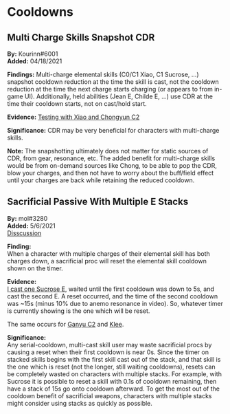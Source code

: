 # Cooldowns

## Multi Charge Skills Snapshot CDR

**By:** Kourinn\#6001   
**Added:** 04/18/2021

**Findings:** Multi-charge elemental skills \(C0/C1 Xiao, C1 Sucrose, ...\) snapshot cooldown reduction at the time the skill is cast, not the cooldown reduction at the time the next charge starts charging \(or appears to from in-game UI\). Additionally, held abilities \(Jean E, Childe E, ...\) use CDR at the time their cooldown starts, not on cast/hold start.

**Evidence:** [Testing with Xiao and Chongyun C2](https://youtu.be/MB_IR0OStgA)

**Significance:** CDR may be very beneficial for characters with multi-charge skills.

**Note:** The snapshotting ultimately does not matter for static sources of CDR, from gear, resonance, etc. The added benefit for multi-charge skills would be from on-demand sources like Chong, to be able to pop the CDR, blow your charges, and then not have to worry about the buff/field effect until your charges are back while retaining the reduced cooldown.

## Sacrificial Passive With Multiple E Stacks

**By:** mol\#3280  
**Added:** 5/6/2021  
[Disscussion](https://tickettool.xyz/direct?url=https://cdn.discordapp.com/attachments/837514129479827490/840052397882867752/transcript-sac-frags-reset-on-sucrose-c1.html)

**Finding:**  
When a character with multiple charges of their elemental skill has both charges down, a sacrificial proc will reset the elemental skill cooldown shown on the timer.

**Evidence:**  
[I cast one Sucrose E](https://imgur.com/a/AKgnNoq), waited until the first cooldown was down to 5s, and cast the second E. A reset occurred, and the time of the second cooldown was ~15s (minus 10% due to anemo resonance in video). So,  whatever timer is currently showing is the one which will be reset.

The same occurs for [Ganyu C2](https://cdn.discordapp.com/attachments/837514129479827490/837875906907209728/2021-04-30_22-17-45_Trim.mp4) and [Klee](https://www.youtube.com/watch?v=tLdhyD7hBHo&start=133).

**Significance:**  
Any serial-cooldown, multi-cast skill user may waste sacrificial procs by causing a reset when their first cooldown is near 0s. Since the timer on stacked skills begins with the first skill cast out of the stack, and that skill is the one which is reset (not the longer, still waiting cooldowns), resets can be completely wasted on characters with multiple stacks. For example, with Sucrose it is possible to reset a skill with 0.1s of cooldown remaining, then have a stack of 15s go onto cooldown afterward. To get the most out of the cooldown benefit of sacrificial weapons, characters with multiple stacks might consider using stacks as quickly as possible.
